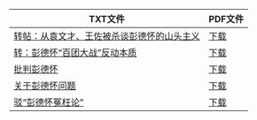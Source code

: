 | TXT文件 | PDF文件 |
| ------- | ------- |
| [转帖：从袁文才、王佐被杀谈彭德怀的山头主义](K%20%E5%BD%AD%E5%BE%B7%E6%80%80/%E8%BD%AC%E5%B8%96%EF%BC%9A%E4%BB%8E%E8%A2%81%E6%96%87%E6%89%8D%E3%80%81%E7%8E%8B%E4%BD%90%E8%A2%AB%E6%9D%80%E8%B0%88%E5%BD%AD%E5%BE%B7%E6%80%80%E7%9A%84%E5%B1%B1%E5%A4%B4%E4%B8%BB%E4%B9%89.txt) | [下载](K%20%E5%BD%AD%E5%BE%B7%E6%80%80/%E8%BD%AC%E5%B8%96%EF%BC%9A%E4%BB%8E%E8%A2%81%E6%96%87%E6%89%8D%E3%80%81%E7%8E%8B%E4%BD%90%E8%A2%AB%E6%9D%80%E8%B0%88%E5%BD%AD%E5%BE%B7%E6%80%80%E7%9A%84%E5%B1%B1%E5%A4%B4%E4%B8%BB%E4%B9%89.pdf) |
| [转：彭德怀“百团大战”反动本质](K%20%E5%BD%AD%E5%BE%B7%E6%80%80/%E8%BD%AC%EF%BC%9A%E5%BD%AD%E5%BE%B7%E6%80%80%E2%80%9C%E7%99%BE%E5%9B%A2%E5%A4%A7%E6%88%98%E2%80%9D%E5%8F%8D%E5%8A%A8%E6%9C%AC%E8%B4%A8.txt) | [下载](K%20%E5%BD%AD%E5%BE%B7%E6%80%80/%E8%BD%AC%EF%BC%9A%E5%BD%AD%E5%BE%B7%E6%80%80%E2%80%9C%E7%99%BE%E5%9B%A2%E5%A4%A7%E6%88%98%E2%80%9D%E5%8F%8D%E5%8A%A8%E6%9C%AC%E8%B4%A8.pdf) |
| [批判彭德怀](K%20%E5%BD%AD%E5%BE%B7%E6%80%80/%E6%89%B9%E5%88%A4%E5%BD%AD%E5%BE%B7%E6%80%80.txt) | [下载](K%20%E5%BD%AD%E5%BE%B7%E6%80%80/%E6%89%B9%E5%88%A4%E5%BD%AD%E5%BE%B7%E6%80%80.pdf) |
| [关于彭德怀问题](K%20%E5%BD%AD%E5%BE%B7%E6%80%80/%E5%85%B3%E4%BA%8E%E5%BD%AD%E5%BE%B7%E6%80%80%E9%97%AE%E9%A2%98.txt) | [下载](K%20%E5%BD%AD%E5%BE%B7%E6%80%80/%E5%85%B3%E4%BA%8E%E5%BD%AD%E5%BE%B7%E6%80%80%E9%97%AE%E9%A2%98.pdf) |
| [驳“彭德怀冤枉论”](K%20%E5%BD%AD%E5%BE%B7%E6%80%80/%E9%A9%B3%E2%80%9C%E5%BD%AD%E5%BE%B7%E6%80%80%E5%86%A4%E6%9E%89%E8%AE%BA%E2%80%9D.txt) | [下载](K%20%E5%BD%AD%E5%BE%B7%E6%80%80/%E9%A9%B3%E2%80%9C%E5%BD%AD%E5%BE%B7%E6%80%80%E5%86%A4%E6%9E%89%E8%AE%BA%E2%80%9D.pdf) |
